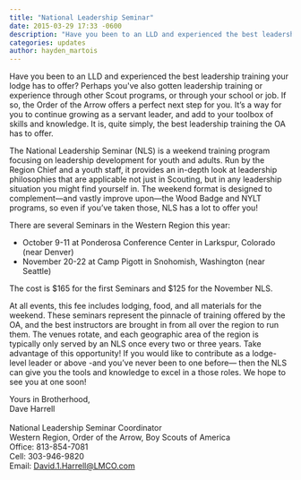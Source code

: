 ```yaml
---
title: "National Leadership Seminar"
date: 2015-03-29 17:33 -0600
description: "Have you been to an LLD and experienced the best leadership training your lodge has to offer?"
categories: updates
author: hayden_martois
---
```

Have you been to an LLD and experienced the best leadership training your lodge has to offer? Perhaps you've also gotten leadership training or experience through other Scout programs, or through your school or job. If so, the Order of the Arrow offers a perfect next step for you. It&rsquo;s a way for you to continue growing as a servant leader, and add to your toolbox of skills and knowledge. It is, quite simply, the best leadership training the OA has to offer.

The National Leadership Seminar (NLS) is a weekend training program focusing on leadership development for youth and adults. Run by the Region Chief and a youth staff, it provides an in-depth look at leadership philosophies that are applicable not just in Scouting, but in any leadership situation you might find yourself in. The weekend format is designed to complement&mdash;and vastly improve upon&mdash;the Wood Badge and NYLT programs, so even if you&rsquo;ve taken those, NLS has a lot to offer you!

There are several Seminars in the Western Region this year:
<ul>
<li>October 9-11 at Ponderosa Conference Center in Larkspur, Colorado (near Denver)</li>
<li>November 20-22 at Camp Pigott in Snohomish, Washington (near Seattle)</li>
</ul>

The cost is $165 for the first Seminars and $125 for the November NLS.

At all events, this fee includes lodging, food, and all materials for the weekend. These seminars represent the pinnacle of training offered by the OA, and the best instructors are brought in from all over the region to run them. The venues rotate, and each geographic area of the region is typically only served by an NLS once every two or three years. Take advantage of this opportunity! If you would like to contribute as a lodge-level leader or above -and you&rsquo;ve never been to one before&mdash; then the NLS can give you the tools and knowledge to excel in a those roles. We hope to see you at one soon!

Yours in Brotherhood,<br>
Dave Harrell<br>
<br>
National Leadership Seminar Coordinator<br>
Western Region, Order of the Arrow, Boy Scouts of America<br>
Office: 813-854-7081<br>
Cell: 303-946-9820<br>
Email: <a href="mailto:David.1.Harrell@LMCO.com?Subject=Wester%20Region%20NLS">David.1.Harrell@LMCO.com</a>
